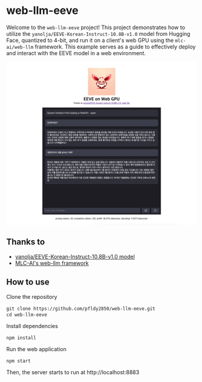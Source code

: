 # web-llm-eeve

Welcome to the `web-llm-eeve` project! This project demonstrates how to utilize the `yanolja/EEVE-Korean-Instruct-10.8B-v1.0` model from Hugging Face, quantized to 4-bit, and run it on a client's web GPU using the `mlc-ai/web-llm` framework. This example serves as a guide to effectively deploy and interact with the EEVE model in a web environment.

![screenshot](https://raw.githubusercontent.com/pfldy2850/web-llm-eeve/main/assets/screenshot.png)

## Thanks to

- [yanolja/EEVE-Korean-Instruct-10.8B-v1.0 model](https://github.com/mlc-ai/web-llm)
- [MLC-AI's web-llm framework](https://huggingface.co/yanolja/EEVE-Korean-Instruct-10.8B-v1.0)

## How to use

Clone the repository

```
git clone https://github.com/pfldy2850/web-llm-eeve.git
cd web-llm-eeve
```

Install dependencies

```
npm install
```

Run the web application

```
npm start
```

Then, the server starts to run at http://localhost:8883
